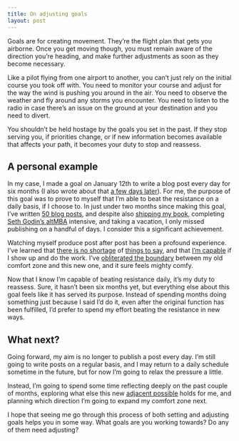 ```yaml
---
title: On adjusting goals
layout: post
---
```


Goals are for creating movement. They’re the flight plan that gets you airborne. Once you get moving though, you must remain aware of the direction you’re heading, and make further adjustments as soon as they become necessary.

Like a pilot flying from one airport to another, you can’t just rely on the initial course you took off with. You need to monitor your course and adjust for the way the wind is pushing you around in the air. You need to observe the weather and fly around any storms you encounter. You need to listen to the radio in case there’s an issue on the ground at your destination and you need to divert.

You shouldn’t be held hostage by the goals you set in the past. If they stop serving you, if priorities change, or if new information becomes available that affects your path, it becomes your duty to stop and reassess.

## A personal example

In my case, I made a goal on January 12th to write a blog post every day for six months (I also wrote about that [a few days later](http://cobyism.com/blog/expect-more/)). For me, the purpose of this goal was to prove to myself that I’m able to beat the resistance on a daily basis, if I choose to. In just under two months since making this goal, I’ve written [50 blog posts](http://cobyism.com/blog/), and despite also [shipping my book](http://cobyism.com/remotejobseeker/), completing [Seth Godin’s altMBA](http://cobyism.com/blog/reflections-on-altmba3/) intensive, and taking a vacation, I only missed publishing on a handful of days. I consider this a significant achievement.

Watching myself produce post after post has been a profound experience. I’ve learned that [there is no shortage](http://cobyism.com/blog/there-is-no-shortage/) of [things to say](http://cobyism.com/blog/something-to-say/), and that [I’m capable](http://cobyism.com/blog/presume-you-are-capable/) if I show up and do the work. I’ve [obliterated the boundary](http://cobyism.com/blog/obliterate-the-boundary/) between my old comfort zone and this new one, and it sure feels mighty comfy.

Now that I know I’m capable of beating resistance daily, it’s my duty to reassess. Sure, it hasn’t been six months yet, but everything else about this goal feels like it has served its purpose. Instead of spending months doing something just because I said I’d do it, even after the original function has been fulfilled, I’d prefer to spend my effort beating the resistance in new ways.

## What next?

Going forward, my aim is no longer to publish a post every day. I’m still going to write posts on a regular basis, and I may return to a daily schedule sometime in the future, but for now I’m going to relax the pressure a little.

Instead, I’m going to spend some time reflecting deeply on the past couple of months, exploring what else this new [adjacent possible](http://cobyism.com/blog/our-adjacent-possible/) holds for me, and planning which direction I’m going to expand my comfort zone next.

I hope that seeing me go through this process of both setting and adjusting goals helps you in some way. What goals are you working towards? Do any of them need adjusting?
